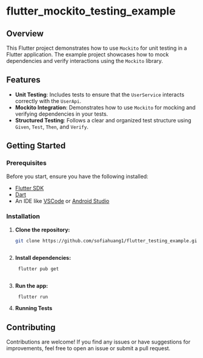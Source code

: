 # flutter_mockito_testing_example

## Overview

This Flutter project demonstrates how to use `Mockito` for unit testing in a Flutter application. The example project showcases how to mock dependencies and verify interactions using the `Mockito` library.

## Features

- **Unit Testing**: Includes tests to ensure that the `UserService` interacts correctly with the `UserApi`.
- **Mockito Integration**: Demonstrates how to use `Mockito` for mocking and verifying dependencies in your tests.
- **Structured Testing**: Follows a clear and organized test structure using `Given`, `Test`, `Then`, and `Verify`.

## Getting Started
### Prerequisites

Before you start, ensure you have the following installed:

- [Flutter SDK](https://flutter.dev/docs/get-started/install)
- [Dart](https://dart.dev/get-dart)
- An IDE like [VSCode](https://code.visualstudio.com/) or [Android Studio](https://developer.android.com/studio)

### Installation

1. **Clone the repository:**

   ```bash
   git clone https://github.com/sofiahuang1/flutter_testing_example.git



2. **Install dependencies:**

   ```bash
    flutter pub get



3. **Run the app:**

   ```bash
    flutter run


4. **Running Tests**
   
## Contributing

Contributions are welcome! If you find any issues or have suggestions for improvements, feel free to open an issue or submit a pull request.
